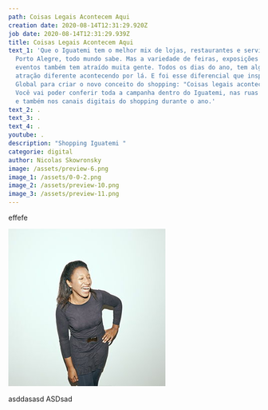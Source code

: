 ```yaml
---
path: Coisas Legais Acontecem Aqui
creation date: 2020-08-14T12:31:29.920Z
job date: 2020-08-14T12:31:29.939Z
title: Coisas Legais Acontecem Aqui
text_1: 'Que o Iguatemi tem o melhor mix de lojas, restaurantes e serviços de
  Porto Alegre, todo mundo sabe. Mas a variedade de feiras, exposições e outros
  eventos também tem atraído muita gente. Todos os dias do ano, tem alguma
  atração diferente acontecendo por lá. E foi esse diferencial que inspirou a
  Global para criar o novo conceito do shopping: "Coisas legais acontecem aqui".
  Você vai poder conferir toda a campanha dentro do Iguatemi, nas ruas da cidade
  e também nos canais digitais do shopping durante o ano.'
text_2: .
text_3: .
text_4: .
youtube: .
description: "Shopping Iguatemi "
categorie: digital
author: Nicolas Skowronsky
image: /assets/preview-6.png
image_1: /assets/0-0-2.png
image_2: /assets/preview-10.png
image_3: /assets/preview-11.png
---
```

effefe

![cesco](/assets/10-maria-dornelles.jpg "cescp")

asddasasd
ASDsad
